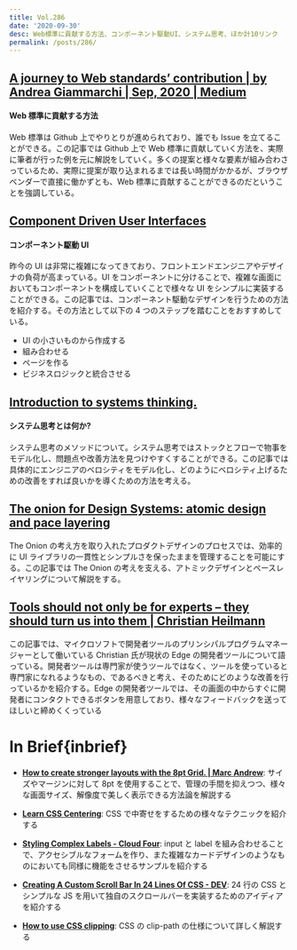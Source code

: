 ```yaml
---
title: Vol.286
date: '2020-09-30'
desc: Web標準に貢献する方法、コンポーネント駆動UI、システム思考、ほか計10リンク
permalink: /posts/286/
---
```


## [A journey to Web standards’ contribution | by Andrea Giammarchi | Sep, 2020 | Medium](https://medium.com/@WebReflection/a-journey-to-web-standards-contribution-8027bb874908)

#### Web 標準に貢献する方法

Web 標準は Github 上でやりとりが進められており、誰でも Issue を立てることができる。この記事では Github 上で Web 標準に貢献していく方法を、実際に筆者が行った例を元に解説をしていく。多くの提案と様々な要素が組み合わさっているため、実際に提案が取り込まれるまでは長い時間がかかるが、ブラウザベンダーで直接に働かずとも、Web 標準に貢献することができるのだということを強調している。

## [Component Driven User Interfaces](https://www.componentdriven.org/)

#### コンポーネント駆動 UI

昨今の UI は非常に複雑になってきており、フロントエンドエンジニアやデザイナの負荷が高まっている。UI をコンポーネントに分けることで、複雑な画面においてもコンポーネントを構成していくことで様々な UI をシンプルに実装することができる。この記事では、コンポーネント駆動なデザインを行うための方法を紹介する。その方法として以下の 4 つのステップを踏むことをおすすめしている。

- UI の小さいものから作成する
- 組み合わせる
- ページを作る
- ビジネスロジックと統合させる

## [Introduction to systems thinking.](https://lethain.com/systems-thinking/)

#### システム思考とは何か?

システム思考のメソッドについて。システム思考ではストックとフローで物事をモデル化し、問題点や改善方法を見つけやすくすることができる。この記事では具体的にエンジニアのベロシティをモデル化し、どのようにベロシティ上げるための改善をすれば良いかを導くための方法を考える。

## [The onion for Design Systems: atomic design and pace layering](https://uxdesign.cc/the-onion-for-design-systems-atomic-design-and-pace-layering-4cc59a3c486)

The Onion の考え方を取り入れたプロダクトデザインのプロセスでは、効率的に UI ライブラリの一貫性とシンプルさを保ったままを管理することを可能にする。この記事では The Onion の考えを支える、アトミックデザインとペースレイヤリングについて解説をする。

## [Tools should not only be for experts – they should turn us into them | Christian Heilmann](https://christianheilmann.com/2020/09/15/tools-should-not-only-be-for-experts-they-should-turn-us-into-them/)

この記事では、マイクロソフトで開発者ツールのプリンシパルプログラムマネージャーとして働いている Christian 氏が現状の Edge の開発者ツールについて語っている。開発者ツールは専門家が使うツールではなく、ツールを使っていると専門家になれるようなもの、であるべきと考え、そのためにどのような改善を行っているかを紹介する。Edge の開発者ツールでは、その画面の中からすぐに開発者にコンタクトできるボタンを用意しており、様々なフィードバックを送ってほしいと締めくくっている

# In Brief{inbrief}

- **[How to create stronger layouts with the 8pt Grid. | Marc Andrew](https://marcandrew.me/how-to-create-stronger-layouts-with-the-8pt-grid/)**: サイズやマージンに対して 8pt を使用することで、管理の手間を抑えつつ、様々な画面サイズ、解像度で美しく表示できる方法論を解説する

- **[Learn CSS Centering](https://ishadeed.com/article/learn-css-centering/)**: CSS で中寄せをするための様々なテクニックを紹介する

- **[Styling Complex Labels - Cloud Four](https://cloudfour.com/thinks/styling-complex-labels/)**: input と label を組み合わせることで、アクセシブルなフォームを作り、また複雑なカードデザインのようなものにおいても同様に機能をさせるサンプルを紹介する

- **[Creating A Custom Scroll Bar In 24 Lines Of CSS - DEV](https://dev.to/emmabostian/creating-a-custom-scroll-bar-in-24-lines-of-css-4gg0)**: 24 行の CSS とシンプルな JS を用いて独自のスクロールバーを実装するためのアイディアを紹介する

- **[How to use CSS clipping](https://web.dev/css-clipping/)**: CSS の clip-path の仕様について詳しく解説する
